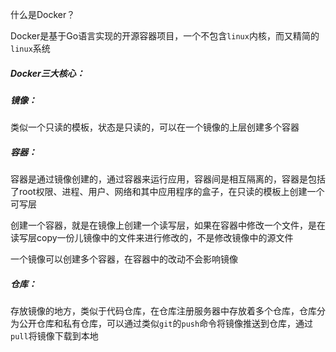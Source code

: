 什么是Docker？

Docker是基于Go语言实现的开源容器项目，一个不包含`linux`内核，而又精简的`linux`系统



##### Docker三大核心：

##### 镜像：

类似一个只读的模板，状态是只读的，可以在一个镜像的上层创建多个容器



##### 容器：

容器是通过镜像创建的，通过容器来运行应用，容器间是相互隔离的，容器是包括了root权限、进程、用户、网络和其中应用程序的盒子，在只读的模板上创建一个可写层

创建一个容器，就是在镜像上创建一个读写层，如果在容器中修改一个文件，是在读写层copy一份儿镜像中的文件来进行修改的，不是修改镜像中的源文件

一个镜像可以创建多个容器，在容器中的改动不会影响镜像



##### 仓库：

存放镜像的地方，类似于代码仓库，在仓库注册服务器中存放着多个仓库，仓库分为公开仓库和私有仓库，可以通过类似`git`的`push`命令将镜像推送到仓库，通过`pull`将镜像下载到本地